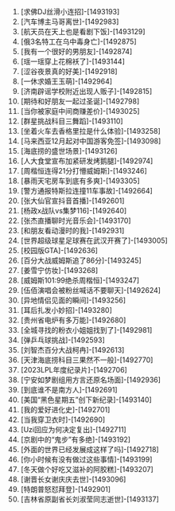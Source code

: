 
1. [求佛DJ丝滑小连招]-[1493193]
1. [汽车博主马哥离世]-[1492983]
1. [航天员在天上也是看剧下饭]-[1493129]
1. [俄3名特工在乌中毒身亡]-[1492875]
1. [我有一个很好的男朋友]-[1492874]
1. [瑶一瑶穿上花棉袄了]-[1493144]
1. [涩谷夜景真的好美]-[1492918]
1. [一休求婚王玉萌]-[1492964]
1. [济南辟谣学校附近出现人贩子]-[1492815]
1. [期待和好朋友一起过圣诞]-[1492798]
1. [当你被家庭中间商赚差价]-[1493025]
1. [群星挑战科目三舞蹈]-[1493110]
1. [坐着火车去香格里拉是什么体验]-[1493258]
1. [马来西亚12月起对中国游客免签]-[1493098]
1. [海底捞的盛世场景]-[1493126]
1. [人大食堂宣布加紧研发烤鹅腿]-[1492974]
1. [周楷恒连得21分打懵威姆斯]-[1493246]
1. [暴雨天宅房车到底有多爽]-[1493305]
1. [警方通报特斯拉连撞11车事故]-[1492664]
1. [张大仙官宣抖音首播]-[1492601]
1. [杨政x战队vs集梦116]-[1492640]
1. [张杰直播聊时光音乐会]-[1493170]
1. [和朋友看动漫时的我]-[1492931]
1. [世界超级球星足球赛在武汉开赛了]-[1493005]
1. [校园版GTA]-[1492636]
1. [百分大战威姆斯追了86分]-[1493245]
1. [姜雪宁仿妆]-[1493268]
1. [威姆斯101:99绝杀周楷恒]-[1493247]
1. [伍佰演唱会被粉丝喊话不要聊天]-[1492624]
1. [异地情侣见面的瞬间]-[1493256]
1. [耳后扎发小妙招]-[1493280]
1. [贵州省电炉有多万能]-[1492680]
1. [全城寻找的粉衣小姐姐找到了]-[1492981]
1. [弹乒乓球挑战]-[1492593]
1. [刘智杰百分大战柯冉]-[1492613]
1. [天津海底捞科目三果然不一般]-[1492770]
1. [2023LPL年度纪录片]-[1492706]
1. [宁安如梦剧组用方言还原名场面]-[1492936]
1. [到底谁不是南方人]-[1492691]
1. [美国“黑色星期五”创下新纪录]-[1493140]
1. [我的爱好进化史]-[1492701]
1. [当我穿卫衣时]-[1492690]
1. [Uzi回应为何决定复出]-[1492711]
1. [京剧中的“鬼步”有多绝]-[1493192]
1. [外面的世界已经发展成这样了吗]-[1492718]
1. [你小时候有没有做过这些事情]-[1493199]
1. [冬天做个好吃又滋补的阿胶糕]-[1493207]
1. [谢晋长女谢庆庆去世]-[1493096]
1. [特朗普怒怼拜登]-[1492901]
1. [吉林省原副省长刘淑莹同志逝世]-[1493137]